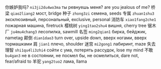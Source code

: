 你嫉妒我吗? `ni3ji2du4wo3ma` ты ревнуешь меня? are you jealous of me?
桥梁 `qiao2liang2` мост, bridge
种子 `zhong3zi` семена, seeds
专属 `zhuan1shu3` эксклюзивный, персональный, exclusive, personal
消防车 `xiao1fang2che1` пожарная машина, firetruck
樱桃树 `ying1tao2shu4` вишня, cherry tree
锯木厂 `ju4mu4chang3` лесопилка, sawmill
名签 `ming2qian1` бирка, бейджик, nametag
颠倒 `dian1dao3` turn over, upside down, вверх ногами, вверх тормашками
肩 `jian1` плечо, shoulder
迷宫 `mi2gong1` лабиринт, maze
失去理智 `shi1qu4li3zhi4` сойти с ума, потерять рассудок, lose my mind
不敢 `bu4gan3` не в состоянии, не посмел бы, не осмелиться, dare not, fear/afraid to
羊驼 `yang2tuo2` лама, llama
